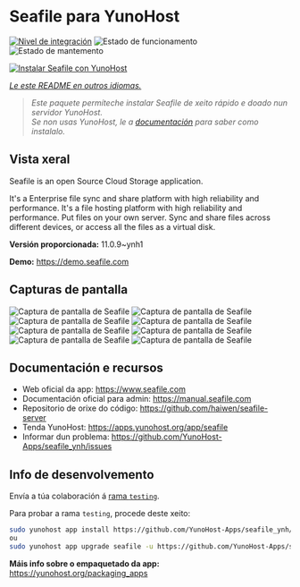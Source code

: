 <!--
NOTA: Este README foi creado automáticamente por <https://github.com/YunoHost/apps/tree/master/tools/readme_generator>
NON debe editarse manualmente.
-->

# Seafile para YunoHost

[![Nivel de integración](https://dash.yunohost.org/integration/seafile.svg)](https://dash.yunohost.org/appci/app/seafile) ![Estado de funcionamento](https://ci-apps.yunohost.org/ci/badges/seafile.status.svg) ![Estado de mantemento](https://ci-apps.yunohost.org/ci/badges/seafile.maintain.svg)

[![Instalar Seafile con YunoHost](https://install-app.yunohost.org/install-with-yunohost.svg)](https://install-app.yunohost.org/?app=seafile)

*[Le este README en outros idiomas.](./ALL_README.md)*

> *Este paquete permíteche instalar Seafile de xeito rápido e doado nun servidor YunoHost.*  
> *Se non usas YunoHost, le a [documentación](https://yunohost.org/install) para saber como instalalo.*

## Vista xeral

Seafile is an open Source Cloud Storage application.

It's a Enterprise file sync and share platform with high reliability and performance. It's a file hosting platform with high reliability and performance. Put files on your own server. Sync and share files across different devices, or access all the files as a virtual disk.


**Versión proporcionada:** 11.0.9~ynh1

**Demo:** <https://demo.seafile.com>

## Capturas de pantalla

![Captura de pantalla de Seafile](./doc/screenshots/mobile-ios-client.jpg)
![Captura de pantalla de Seafile](./doc/screenshots/drive-client.png)
![Captura de pantalla de Seafile](./doc/screenshots/file-locking.jpg)
![Captura de pantalla de Seafile](./doc/screenshots/access-logs.jpg)
![Captura de pantalla de Seafile](./doc/screenshots/file-history.png)
![Captura de pantalla de Seafile](./doc/screenshots/wiki_en.png)
![Captura de pantalla de Seafile](./doc/screenshots/sharing-dialog.png)
![Captura de pantalla de Seafile](./doc/screenshots/sync-client.jpg)

## Documentación e recursos

- Web oficial da app: <https://www.seafile.com>
- Documentación oficial para admin: <https://manual.seafile.com>
- Repositorio de orixe do código: <https://github.com/haiwen/seafile-server>
- Tenda YunoHost: <https://apps.yunohost.org/app/seafile>
- Informar dun problema: <https://github.com/YunoHost-Apps/seafile_ynh/issues>

## Info de desenvolvemento

Envía a túa colaboración á [rama `testing`](https://github.com/YunoHost-Apps/seafile_ynh/tree/testing).

Para probar a rama `testing`, procede deste xeito:

```bash
sudo yunohost app install https://github.com/YunoHost-Apps/seafile_ynh/tree/testing --debug
ou
sudo yunohost app upgrade seafile -u https://github.com/YunoHost-Apps/seafile_ynh/tree/testing --debug
```

**Máis info sobre o empaquetado da app:** <https://yunohost.org/packaging_apps>
